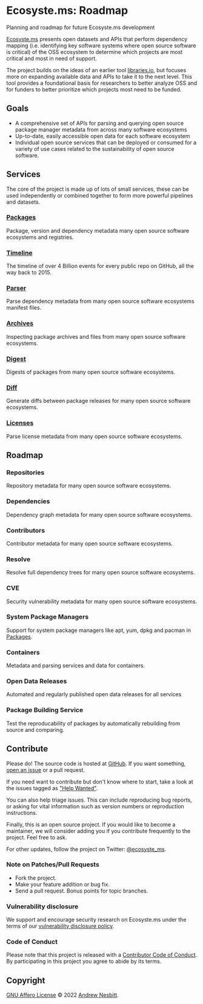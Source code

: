 # Ecosyste.ms: Roadmap
Planning and roadmap for future Ecosyste.ms development

[Ecosyste.ms](http://Ecosyste.ms) presents open datasets and APIs that perform dependency mapping (i.e. identifying key software systems where open source software is critical) of the OSS ecosystem to determine which projects are most critical and most in need of support. 

The project builds on the ideas of an earlier tool [libraries.io](http://libraries.io/), but focuses more on expanding available data and APIs to take it to the next level. This tool provides a foundational basis for researchers to better analyze OSS and for funders to better prioritize which projects most need to be funded.

## Goals

- A comprehensive set of APIs for parsing and querying open source package manager metadata from across many software ecosystems
- Up-to-date, easily accessible open data for each software ecosystem
- Individual open source services that can be deployed or consumed for a variety of use cases related to the sustainability of open source software.

## Services

The core of the project is made up of lots of small services, these can be used independently 
or combined together to form more powerful pipelines and datasets.

### [Packages](https://github.com/ecosyste-ms/packages)

Package, version and dependency metadata many open source software ecosystems and registries.

### [Timeline](https://github.com/ecosyste-ms/timeline)

The timeline of over 4 Billion events for every public repo on GitHub, all the way back to 2015.

### [Parser](https://github.com/ecosyste-ms/parser)

Parse dependency metadata from many open source software ecosystems manifest files.

### [Archives](https://github.com/ecosyste-ms/archives)

Inspecting package archives and files from many open source software ecosystems.

### [Digest](https://github.com/ecosyste-ms/digest)

Digests of packages from many open source software ecosystems.

### [Diff](https://github.com/ecosyste-ms/diff)

Generate diffs between package releases for many open source software ecosystems.

### [Licenses](https://github.com/ecosyste-ms/licenses)

Parse license metadata from many open source software ecosystems.

## Roadmap

### Repositories

Repository metadata for many open source software ecosystems.

### Dependencies

Dependency graph metadata for many open source software ecosystems.

### Contributors

Contributor metadata for many open source software ecosystems.

### Resolve 

Resolve full dependency trees for many open source software ecosystems.

### CVE

Security vulnerability metadata for many open source software ecosystems.

### System Package Managers

Support for system package managers like apt, yum, dpkg and pacman in [Packages](https://github.com/ecosyste-ms/packages).

### Containers

Metadata and parsing services and data for containers.

### Open Data Releases

Automated and regularly published open data releases for all services

### Package Building Service

Test the reproducability of packages by automatically rebuilding from source and comparing.

## Contribute

Please do! The source code is hosted at [GitHub](https://github.com/ecosyste-ms/roadmap). If you want something, [open an issue](https://github.com/ecosyste-ms/paroadmapckages/issues/new) or a pull request.

If you need want to contribute but don't know where to start, take a look at the issues tagged as ["Help Wanted"](https://github.com/ecosyste-ms/roadmap/issues?q=is%3Aopen+is%3Aissue+label%3A%22help+wanted%22).

You can also help triage issues. This can include reproducing bug reports, or asking for vital information such as version numbers or reproduction instructions. 

Finally, this is an open source project. If you would like to become a maintainer, we will consider adding you if you contribute frequently to the project. Feel free to ask.

For other updates, follow the project on Twitter: [@ecosyste_ms](https://twitter.com/ecosyste_ms).

### Note on Patches/Pull Requests

 * Fork the project.
 * Make your feature addition or bug fix.
 * Send a pull request. Bonus points for topic branches.

### Vulnerability disclosure

We support and encourage security research on Ecosyste.ms under the terms of our [vulnerability disclosure policy](https://github.com/ecosyste-ms/roadmap/security/policy).

### Code of Conduct

Please note that this project is released with a [Contributor Code of Conduct](https://github.com/ecosyste-ms/.github/blob/main/CODE_OF_CONDUCT.md). By participating in this project you agree to abide by its terms.

## Copyright

[GNU Affero License](LICENSE) © 2022 [Andrew Nesbitt](https://github.com/andrew).
